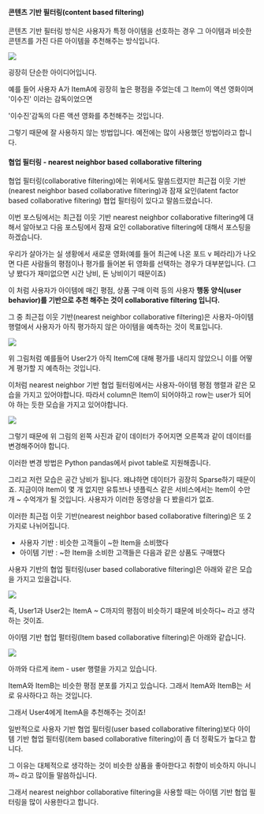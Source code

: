 #### 콘텐츠 기반 필터링(content based filtering)

콘텐츠 기반 필터링 방식은 사용자가 특정 아이템을 선호하는 경우 그 아이템과 비슷한 콘텐츠를 가진 다른 아이템을 추천해주는 방식입니다.

![](https://blog.kakaocdn.net/dn/bv2zdZ/btqAQlChGVr/Obnr5AeadnE15JAlOj3yQ1/img.jpg)

굉장히 단순한 아이디어입니다.

예를 들어 사용자 A가 ItemA에 굉장히 높은 평점을 주었는데 그 Item이 액션 영화이며 '이수진' 이라는 감독이었으면 

'이수진'감독의 다른 액션 영화를 추천해주는 것입니다.

그렇기 때문에 잘 사용하지 않는 방법입니다. 예전에는 많이 사용했던 방법이라고 합니다.

#### 협업 필터링 - nearest neighbor based collaborative filtering

협업 필터링(collaborative filtering)에는 위에서도 말씀드렸지만 최근접 이웃 기반(nearest neighbor based collaborative filtering)과 잠재 요인(latent factor based collaborative filtering) 협업 필터링이 있다고 말씀드렸습니다.

이번 포스팅에서는 최근접 이웃 기반 nearest neighbor collaborative filtering에 대해서 알아보고 다음 포스팅에서 잠재 요인 collaborative filtering에 대해서 포스팅을 하겠습니다.

우리가 살아가는 실 생황에서 새로운 영화(예를 들어 최근에 나온 포드 v 페라리)가 나오면 다른 사람들의 평점이나 평가를 들어본 뒤 영화를 선택하는 경우가 대부분입니다. (그냥 봤다가 재미없으면 시간 낭비, 돈 낭비이기 때문이죠)

이 처럼 사용자가 아이템에 매긴 평점, 상품 구매 이력 등의 사용자 **행동 양식(user behavior)를 기반으로 추천 해주는 것이 collaborative filtering 입니다.**

그 중 최근접 이웃 기반(nearest neighbor collaborative filtering)은 사용자-아이템 행렬에서 사용자가 아직 평가하지 않은 아이템을 예측하는 것이 목표입니다.

![](https://blog.kakaocdn.net/dn/bewru7/btqAPdR0ZmZ/4mkjMs32LYMoI7fnfAve3k/img.jpg)

위 그림처럼 예를들어 User2가 아직 ItemC에 대해 평가를 내리지 않았으니 이를 어떻게 평가할 지 예측하는 것입니다.

이처럼 nearest neighbor 기반 협업 필터링에서는 사용자-아이템 평점 행렬과 같은 모습을 가지고 있어야합니다. 따라서 column은 Item이 되어야하고 row는 user가 되어야 하는 듯한 모습을 가지고 있어야합니다.

![](https://blog.kakaocdn.net/dn/p45kL/btqARXfVVI5/6oHnJ5yksLHBhlt3KMqPek/img.jpg)

그렇기 때문에 위 그림의 왼쪽 사진과 같이 데이터가 주어지면 오른쪽과 같이 데이터를 변경해주어야 합니다.

이러한 변경 방법은 Python pandas에서 pivot table로 지원해줍니다.

그리고 저런 모습은 공간 낭비가 됩니다. 왜냐하면 데이터가 굉장히 Sparse하기 때문이죠. 지금이야 Item이 몇 개 없지만 유튜브나 넷플릭스 같은 서비스에서는 Item이 수만개 ~ 수억개가 될 것입니다. 사용자가 이러한 동영상을 다 봤을리가 없죠. 

이러한 최근접 이웃 기반(nearest neighbor based collaborative filtering)은 또 2가지로 나뉘어집니다.

-   사용자 기반 : 비슷한 고객들이 ~한 Item을 소비했다
-   아이템 기반 : ~한 Item을 소비한 고객들은 다음과 같은 상품도 구매했다

사용자 기반의 협업 필터링(user based collaborative filtering)은 아래와 같은 모습을 가지고 있을겁니다.

![](https://blog.kakaocdn.net/dn/tSWlg/btqARjDOb6e/H3eUhClUaVvNrLjIlkrIBK/img.jpg)

즉, User1과 User2는 ItemA ~ C까지의 평점이 비슷하기 떄문에 비슷하다~ 라고 생각하는 것이죠.

아이템 기반 협업 펄터링(Item based collaborative filtering)은 아래와 같습니다.

![](https://blog.kakaocdn.net/dn/MN4no/btqAN4O2SsW/YfwwaaaGoTqwNARWE73k40/img.jpg)

아까와 다르게 item - user 행렬을 가지고 있습니다.

ItemA와 ItemB는 비슷한 평점 분포를 가지고 있습니다. 그래서 ItemA와 ItemB는 서로 유사하다고 하는 것입니다.

그래서 User4에게 ItemA을 추천해주는 것이죠!

일반적으로 사용자 기반 협업 필터링(user based collaborative filtering)보다 아이템 기반 협업 필터링(item based collaborative filtering)이 좀 더 정확도가 높다고 합니다.

그 이유는 대체적으로 생각하는 것이 비슷한 상품을 좋아한다고 취향이 비슷하지 아니니까~ 라고 많이들 말씀하십니다.

그래서 nearest neighbor collaborative filtering을 사용할 때는 아이템 기반 협업 필터링을 많이 사용한다고 합니다.
